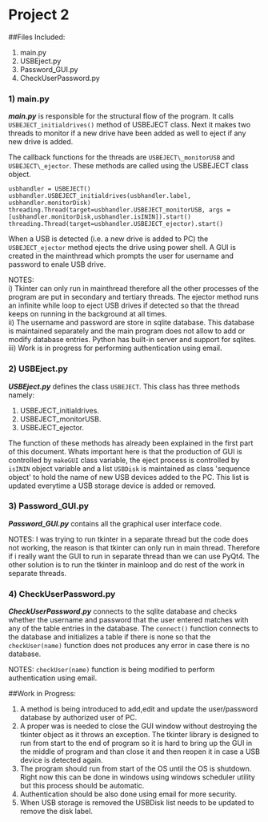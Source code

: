 # Project 2

##Files Included:

1) main.py <br/> 
2) USBEject.py <br/> 
3) Password_GUI.py <br/> 
4) CheckUserPassword.py <br/> 

### 1) main.py
_**main.py**_ is responsible for the structural flow of the program. It calls `USBEJECT_initialdrives()` method of USBEJECT class. Next it makes two threads to monitor if a new drive have been added as well to eject if any new drive is added.

The callback functions for the threads are `USBEJECT\_monitorUSB` and `USBEJECT\_ejector`. These methods are called using the  USBEJECT class object.


    usbhandler = USBEJECT()
    usbhandler.USBEJECT_initialdrives(usbhandler.label, usbhandler.monitorDisk)
    threading.Thread(target=usbhandler.USBEJECT_monitorUSB, args = [usbhandler.monitorDisk,usbhandler.isININ]).start()
    threading.Thread(target=usbhandler.USBEJECT_ejector).start()

When a USB is detected (i.e. a new drive is added to PC) the `USBEJECT_ejector` method ejects the drive using power shell. A GUI is created in the mainthread which prompts the user for username and password to enale USB drive. 

NOTES: <br/> 
i) Tkinter can only run in mainthread therefore all the other processes of the program are put in secondary and tertiary threads. The ejector method runs an infinite while loop to eject USB drives if detected so that the thread keeps on running in the background at all times. <br/>
ii) The username and password are store in sqlite database. This database is maintained separately and the main program does not allow to add or modify database entries. Python has built-in server and support for sqlites.<br/>
iii) Work is in progress for performing authentication using email.


### 2) USBEject.py
***USBEject.py*** defines the class `USBEJECT`. This class has three methods namely:
 
1. USBEJECT_initialdrives. 
2. USBEJECT_monitorUSB. 
3. USBEJECT_ejector.

The function of these methods has already been explained in the first part of this document. Whats important here is that the production of GUI is controlled by `makeGUI` class variable, the eject process is controlled by `isININ` object variable and a list `USBDisk` is maintained as class 'sequence object' to hold the name of new USB devices added to the PC. This list is updated everytime a USB storage device is added or removed.


### 3) Password_GUI.py
***Password_GUI.py*** contains all the graphical user interface code.  

NOTES: I was trying to run tkinter in a separate thread but the code does not working,  the reason is that tkinter can only run in main thread. Therefore if i really want the GUI to run in separate thread than we can use PyQt4. The other solution is to run the tkinter in mainloop and do rest of the work in separate threads.


### 4) CheckUserPassword.py
***CheckUserPassword.py*** connects to the sqlite database and checks whether the username and password that the user entered matches with any of the table entries in the database. The `connect()` function connects to the database and initializes a table if there is none so that the `checkUser(name)` function does not produces any error in case there is no database. 

NOTES: `checkUser(name)` function is being modified to perform authentication using email.

##Work in Progress:


1. A method is being introduced to add,edit and update the user/password database by authorized user of PC.
2. A proper was is needed to close the GUI window without destroying the tkinter object as it throws an exception. The tkinter library is designed to run from start to the end of program so it is hard to bring up the GUI in the middle of program and than close it and then reopen it in case a USB device is detected again. 
3. The program should run from start of the OS until the OS is shutdown. Right now this can be done in windows using windows scheduler utility but this process should be automatic. 
4. Authentication should be also done using email for more security.
5. When USB storage is removed the USBDisk list needs to be updated to remove the disk label.
